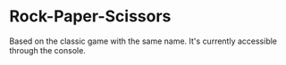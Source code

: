 # Rock-Paper-Scissors

Based on the classic game with the same name. It's currently accessible through the console. 
